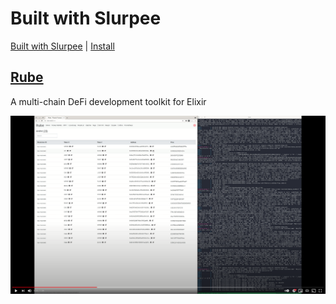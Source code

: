 # Built with Slurpee

[Built with Slurpee](./BUILT_WITH_SLURPEE.md) | [Install](../README.md#install)

## [Rube](https://github.com/fremantle-industries/rube)

A multi-chain DeFi development toolkit for Elixir

[![rube-poc-overview](https://github.com/fremantle-industries/rube/blob/main/docs/rube-poc-overview-thumbnail.png)](https://youtu.be/f2phGFZrh80)
